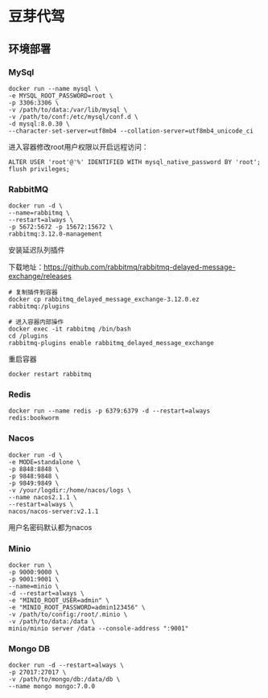 # 豆芽代驾

## 环境部署

### MySql

```shell
docker run --name mysql \
-e MYSQL_ROOT_PASSWORD=root \
-p 3306:3306 \
-v /path/to/data:/var/lib/mysql \
-v /path/to/conf:/etc/mysql/conf.d \
-d mysql:8.0.30 \
--character-set-server=utf8mb4 --collation-server=utf8mb4_unicode_ci
```

进入容器修改root用户权限以开启远程访问：

```
ALTER USER 'root'@'%' IDENTIFIED WITH mysql_native_password BY 'root';
flush privileges;
```

### RabbitMQ

```shell
docker run -d \
--name=rabbitmq \
--restart=always \
-p 5672:5672 -p 15672:15672 \
rabbitmq:3.12.0-management
```

安装延迟队列插件

下载地址：https://github.com/rabbitmq/rabbitmq-delayed-message-exchange/releases

```shell
# 复制插件到容器
docker cp rabbitmq_delayed_message_exchange-3.12.0.ez rabbitmq:/plugins

# 进入容器内部操作
docker exec -it rabbitmq /bin/bash
cd /plugins
rabbitmq-plugins enable rabbitmq_delayed_message_exchange
```

重启容器

```shell
docker restart rabbitmq
```

### Redis

```shell
docker run --name redis -p 6379:6379 -d --restart=always redis:bookworm
```

### Nacos

```shell
docker run -d \
-e MODE=standalone \
-p 8848:8848 \
-p 9848:9848 \
-p 9849:9849 \
-v /your/logdir:/home/nacos/logs \
--name nacos2.1.1 \
--restart=always \
nacos/nacos-server:v2.1.1
```

用户名密码默认都为nacos

### Minio

```shell
docker run \
-p 9000:9000 \
-p 9001:9001 \
--name=minio \
-d --restart=always \
-e "MINIO_ROOT_USER=admin" \
-e "MINIO_ROOT_PASSWORD=admin123456" \
-v /path/to/config:/root/.minio \
-v /path/to/data:/data \
minio/minio server /data --console-address ":9001"
```

### Mongo DB

```shell
docker run -d --restart=always \
-p 27017:27017 \
-v /path/to/mongo/db:/data/db \
--name mongo mongo:7.0.0
```

